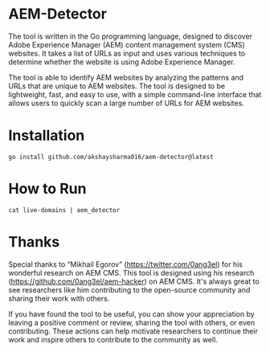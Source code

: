 # AEM-Detector

The tool is written in the Go programming language, designed to discover Adobe Experience Manager (AEM) content management system (CMS) websites. It takes a list of URLs as input and uses various techniques to determine whether the website is using Adobe Experience Manager.

The tool is able to identify AEM websites by analyzing the patterns and URLs that are unique to AEM websites. The tool is designed to be lightweight, fast, and easy to use, with a simple command-line interface that allows users to quickly scan a large number of URLs for AEM websites.

# Installation
```
go install github.com/akshaysharma016/aem-detector@latest

```

# How to Run
```
cat live-domains | aem_detector
```

# Thanks

Special thanks to “Mikhail Egorov” (https://twitter.com/0ang3el) for his wonderful research on AEM CMS. This tool is designed using his research (https://github.com/0ang3el/aem-hacker) on AEM CMS. It's always great to see researchers like him contributing to the open-source community and sharing their work with others. 

If you have found the tool to be useful, you can show your appreciation by leaving a positive comment or review, sharing the tool with others, or even contributing. These actions can help motivate researchers to continue their work and inspire others to contribute to the community as well.
